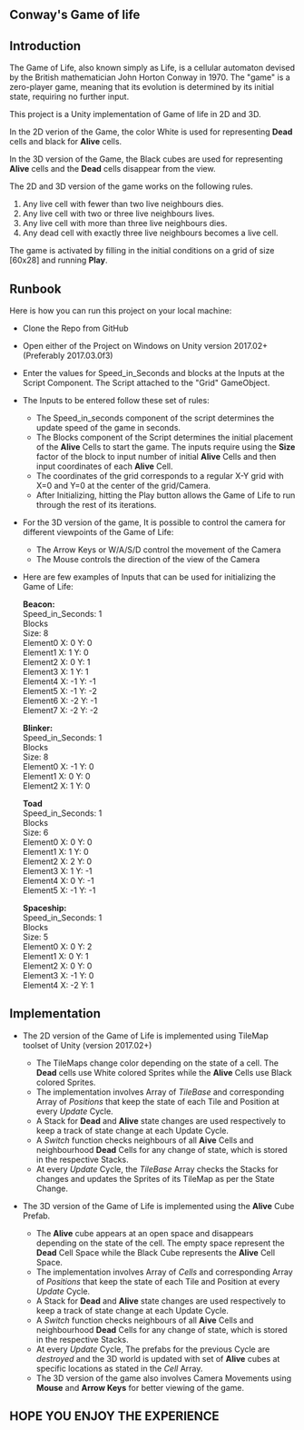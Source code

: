 Conway's Game of life
------------------------------

Introduction
----------------

The Game of Life, also known simply as Life, is a cellular automaton devised by the British mathematician John Horton Conway in 1970. The "game" is a zero-player game, meaning that its evolution is determined by its initial state, requiring no further input.

This project is a Unity implementation of Game of life in 2D and 3D.

In the 2D verion of the Game, the color White is used for representing **Dead** cells and black for **Alive** cells.

In the 3D version of the Game, the Black cubes are used for representing **Alive** cells and the **Dead** cells disappear from the view.

The 2D and 3D version of the game works on the following rules.

1. Any live cell with fewer than two live neighbours dies.
2. Any live cell with two or three live neighbours lives.
3. Any live cell with more than three live neighbours dies.
4. Any dead cell with exactly three live neighbours becomes a live cell.

The game is activated by filling in the initial conditions on a grid of size [60x28] and running **Play**.

Runbook
----------------

Here is how you can run this project on your local machine:

* Clone the Repo from GitHub

* Open either of the Project on Windows on Unity version 2017.02+ (Preferably 2017.03.0f3)

* Enter the values for Speed_in_Seconds and blocks at the Inputs at the Script Component. The Script attached to the "Grid" GameObject.

* The Inputs to be entered follow these set of rules:
	* The Speed_in_seconds component of the script determines the update speed of the game in seconds.
	* The Blocks component of the Script determines the initial placement of the **Alive** Cells to start the game. The inputs require using the **Size** factor of the block to input number of initial **Alive** Cells and then input coordinates of each **Alive** Cell.
	* The coordinates of the grid corresponds to a regular X-Y grid with X=0 and Y=0 at the center of the grid/Camera.
	* After Initializing, hitting the Play button allows the Game of Life to run through the rest of its iterations.

* For the 3D version of the game, It is possible to control the camera for different viewpoints of the Game of Life:
	* The Arrow Keys or W/A/S/D control the movement of the Camera
	* The Mouse controls the direction of the view of the Camera
 
* Here are few examples of Inputs that can be used for initializing the Game of Life:

	**Beacon:**\
	Speed_in_Seconds: 1\
	Blocks\
	Size: 8\
	Element0	X: 0	Y: 0\
	Element1	X: 1	Y: 0\
	Element2	X: 0	Y: 1\
	Element3	X: 1	Y: 1\
	Element4	X: -1	Y: -1\
	Element5	X: -1	Y: -2\
	Element6	X: -2	Y: -1\
	Element7	X: -2	Y: -2


	**Blinker:**\
	Speed_in_Seconds: 1\
	Blocks\
	Size: 8\
	Element0	X: -1	Y: 0\
	Element1	X: 0	Y: 0\
	Element2	X: 1	Y: 0


	**Toad**\
	Speed_in_Seconds: 1\
	Blocks\
	Size: 6\
	Element0	X: 0	Y: 0\
	Element1	X: 1	Y: 0\
	Element2	X: 2	Y: 0\
	Element3	X: 1	Y: -1\
	Element4	X: 0	Y: -1\
	Element5	X: -1	Y: -1



	**Spaceship:**\
	Speed_in_Seconds: 1\
	Blocks\
	Size: 5\
	Element0	X: 0	Y: 2\
	Element1	X: 0	Y: 1\
	Element2	X: 0	Y: 0\
	Element3	X: -1	Y: 0\
	Element4	X: -2	Y: 1


Implementation
----------------------

* The 2D version of the Game of Life is implemented using TileMap toolset of Unity (version 2017.02+)
	* The TileMaps change color depending on the state of a cell. The **Dead** cells use White colored Sprites while the **Alive** Cells use Black colored Sprites.
	* The implementation involves Array of *TileBase* and corresponding Array of *Positions* that keep the state of each Tile and Position at every *Update* Cycle.
	* A Stack for **Dead** and **Alive** state changes are used respectively to keep a track of state change at each Update Cycle.
	* A *Switch* function checks neighbours of all **Aive** Cells and neighbourhood **Dead** Cells for any change of state, which is stored in the respective Stacks.
	* At every *Update* Cycle, the *TileBase* Array checks the Stacks for changes and updates the Sprites of its TileMap as per the State Change.

* The 3D version of the Game of Life is implemented using the **Alive** Cube Prefab.
	* The **Alive** cube appears at an open space and disappears depending on the state of the cell. The empty space represent the **Dead** Cell Space while the Black Cube represents the **Alive** Cell Space.
	* The implementation involves Array of *Cells* and corresponding Array of *Positions* that keep the state of each Tile and Position at every *Update* Cycle.
	* A Stack for **Dead** and **Alive** state changes are used respectively to keep a track of state change at each Update Cycle.
	* A *Switch* function checks neighbours of all **Aive** Cells and neighbourhood **Dead** Cells for any change of state, which is stored in the respective Stacks.
	* At every *Update* Cycle, The prefabs for the previous Cycle are *destroyed* and the 3D world is updated with set of **Alive** cubes at specific locations as stated in the *Cell* Array.
	* The 3D version of the game also involves Camera Movements using **Mouse** and **Arrow Keys** for better viewing of the game.



HOPE YOU ENJOY THE EXPERIENCE
-------------------------------

